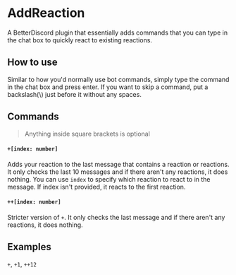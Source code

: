 # AddReaction
A BetterDiscord plugin that essentially adds commands that you can type in the chat box to quickly react to existing reactions.

## How to use
Similar to how you'd normally use bot commands, simply type the command in the chat box and press enter. If you want to skip a command, put a backslash(\\) just before it without any spaces.

## Commands
> Anything inside square brackets is optional

#### ```+[index: number]```
Adds your reaction to the last message that contains a reaction or reactions. It only checks the last 10 messages and if there aren't any reactions, it does nothing. You can use ```index``` to specify which reaction to react to in the message. If index isn't provided, it reacts to the first reaction.

#### ```++[index: number]```
Stricter version of ```+```. It only checks the last message and if there aren't any reactions, it does nothing.

## Examples
```+```, ```+1```, ```++12```
